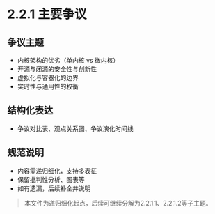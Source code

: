 # 2.2.1 主要争议

## 争议主题
- 内核架构的优劣（单内核 vs 微内核）
- 开源与闭源的安全性与创新性
- 虚拟化与容器化的边界
- 实时性与通用性的权衡

## 结构化表达
- 争议对比表、观点关系图、争议演化时间线

## 规范说明
- 内容需递归细化，支持多表征
- 保留批判性分析、图表等
- 如有遗漏，后续补全并说明

> 本文件为递归细化起点，后续可继续分解为2.2.1.1、2.2.1.2等子主题。 